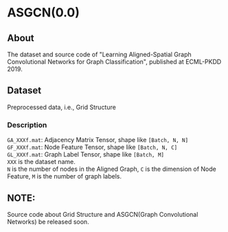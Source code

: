 # ASGCN(0.0)
## About
The dataset and source code of "Learning Aligned-Spatial Graph Convolutional Networks for Graph Classification",
published at ECML-PKDD 2019.
## Dataset
Preprocessed data, i.e., Grid Structure
### Description
```GA_XXXf.mat```: Adjacency Matrix Tensor, shape like ```[Batch, N, N]```              
```GF_XXXf.mat```: Node Feature Tensor, shape like ```[Batch, N, C]```               
```GL_XXXf.mat```: Graph Label Tensor, shape like ```[Batch, M]```        
```XXX``` is the dataset name.         
```N``` is the number of nodes in the Aligned Graph, ```C``` is the dimension of Node Feature, ```M``` is the number of graph labels.
## NOTE:
Source code about Grid Structure and ASGCN(Graph Convolutional Networks) be released soon.

